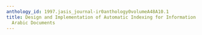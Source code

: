 ```yaml
---
anthology_id: 1997.jasis_journal-ir0anthology0volumeA48A10.1
title: Design and Implementation of Automatic Indexing for Information Retrieval with
  Arabic Documents
---
```

